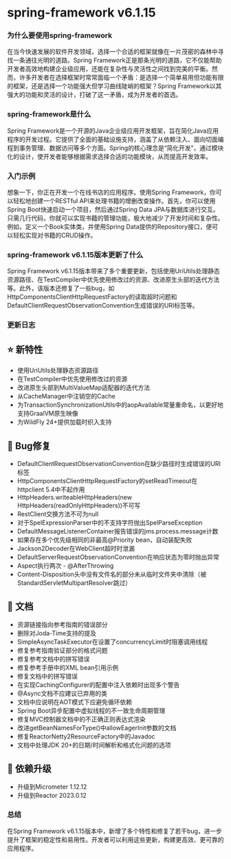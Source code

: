 # spring-framework v6.1.15
### 为什么要使用spring-framework

在当今快速发展的软件开发领域，选择一个合适的框架就像在一片茂密的森林中寻找一条通往光明的道路。Spring Framework正是那条光明的道路，它不仅能帮助开发者高效地构建企业级应用，还能在复杂性与灵活性之间找到完美的平衡。然而，许多开发者在选择框架时常常面临一个矛盾：是选择一个简单易用但功能有限的框架，还是选择一个功能强大但学习曲线陡峭的框架？Spring Framework以其强大的功能和灵活的设计，打破了这一矛盾，成为开发者的首选。

### spring-framework是什么

Spring Framework是一个开源的Java企业级应用开发框架，旨在简化Java应用程序的开发过程。它提供了全面的基础设施支持，涵盖了从依赖注入、面向切面编程到事务管理、数据访问等多个方面。Spring的核心理念是“简化开发”，通过模块化的设计，使开发者能够根据需求选择合适的功能模块，从而提高开发效率。

### 入门示例

想象一下，你正在开发一个在线书店的应用程序。使用Spring Framework，你可以轻松地创建一个RESTful API来处理书籍的增删改查操作。首先，你可以使用Spring Boot快速启动一个项目，然后通过Spring Data JPA与数据库进行交互。只需几行代码，你就可以实现书籍的管理功能，极大地减少了开发时间和复杂性。例如，定义一个Book实体类，并使用Spring Data提供的Repository接口，便可以轻松实现对书籍的CRUD操作。

### spring-framework v6.1.15版本更新了什么

Spring Framework v6.1.15版本带来了多个重要更新，包括使用UriUtils处理静态资源路径、在TestCompiler中优先使用修改过的资源、改进原生头部的迭代方法等。此外，该版本还修复了一些bug，如HttpComponentsClientHttpRequestFactory的读取超时问题和DefaultClientRequestObservationConvention生成错误的URI标签等。

### 更新日志

## ⭐ 新特性
- 使用UriUtils处理静态资源路径
- 在TestCompiler中优先使用修改过的资源
- 改进原生头部到MultiValueMap适配器的迭代方法
- 从CacheManager中注销空的Cache
- 为TransactionSynchronizationUtils中的aopAvailable常量重命名，以更好地支持GraalVM原生映像
- 为WildFly 24+提供加载时织入支持

## 🐞 Bug修复
- DefaultClientRequestObservationConvention在缺少路径时生成错误的URI标签
- HttpComponentsClientHttpRequestFactory的setReadTimeout在httpclient 5.4中不起作用
- HttpHeaders.writeableHttpHeaders(new HttpHeaders(readOnlyHttpHeaders))不可写
- RestClient交换方法不可为null
- 对于SpelExpressionParser中的不支持字符抛出SpelParseException
- DefaultMessageListenerContainer报告错误的jms.process.message计数
- 如果存在多个优先级相同的非最高@Priority bean，自动装配失败
- Jackson2Decoder在WebClient超时时泄漏
- DefaultServerRequestObservationConvention在响应状态为零时抛出异常
- Aspect执行两次 - @AfterThrowing
- Content-Disposition头中没有文件名的部分未从临时文件夹中清除（被StandardServletMultipartResolver跳过）

## 📔 文档
- 资源链接指向参考指南的错误部分
- 删除对Joda-Time支持的提及
- SimpleAsyncTaskExecutor在设置了concurrencyLimit时阻塞调用线程
- 修复参考指南验证部分的格式问题
- 修复参考文档中的拼写错误
- 修复参考手册中的XML bean引用示例
- 修复文档中的拼写错误
- 在实现CachingConfigurer的配置中注入依赖时出现多个警告
- @Async文档不应建议已弃用的类
- 文档中应说明在AOT模式下应避免循环依赖
- Spring Boot异步配置中虚拟线程的不一致生命周期管理
- 修复MVC控制器文档中的不正确正则表达式渲染
- 改进getBeanNamesForType()中allowEagerInit参数的文档
- 修复ReactorNetty2ResourceFactory中的Javadoc
- 文档中处理JDK 20+的日期/时间解析和格式化问题的选项

## 🔨 依赖升级
- 升级到Micrometer 1.12.12
- 升级到Reactor 2023.0.12

### 总结

在Spring Framework v6.1.15版本中，新增了多个特性和修复了若干bug，进一步提升了框架的稳定性和易用性。开发者可以利用这些更新，构建更高效、更可靠的应用程序。